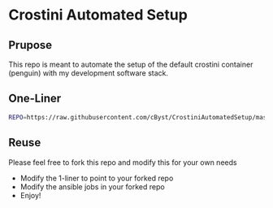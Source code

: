 # Crostini Automated Setup

## Prupose

This repo is meant to automate the setup of the default crostini container (penguin) with my development software stack.

## One-Liner
```bash
REPO=https://raw.githubusercontent.com/cByst/CrostiniAutomatedSetup/master/startup.sh bash -c 'curl -o- $REPO | bash'
```

## Reuse

Please feel free to fork this repo and modify this for your own needs
- Modify the 1-liner to point to your forked repo
- Modify the ansible jobs in your forked repo
- Enjoy!